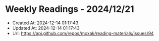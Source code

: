 # Weekly Readings - 2024/12/21

- Created At: 2024-12-14 01:17:43
- Updated At: 2024-12-14 01:17:43
- Url: https://api.github.com/repos/moxak/reading-materials/issues/94

